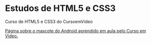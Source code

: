 # Estudos de HTML5 e CSS3
 Curso de HTML5 e CSS3 do CursoemVideo

<a href="https://joaovscaetano.github.io/Estudos-de-HTML5-e-CSS3/Módulo-02/Desafio-004/android.html">Página sobre o mascote do Android aprendido em aula pelo Curso em Video.</a>

